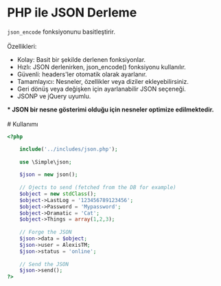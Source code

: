 # PHP ile JSON Derleme 
<code>json_encode</code> fonksiyonunu basitleştirir.
<br>
<br>
Özellikleri:
<br>
<ul>
  <li>Kolay: Basit bir şekilde derlenen fonksiyonlar.</li>
  <li>Hızlı: JSON derlenirken, json_encode() fonksiyonu kullanılır.</li>
  <li>Güvenli: headers'ler otomatik olarak ayarlanır.</li>
  <li>Tamamlayıcı: Nesneler, özellikler veya diziler ekleyebilirsiniz.</li>
  <li>Geri dönüş veya değişken için ayarlanabilir JSON seçeneği.</li>
  <li>JSONP ve jQuery uyumlu.</li>
</ul>
<b>* JSON bir nesne gösterimi olduğu için nesneler optimize edilmektedir.</b>
<br>
<br>
# Kullanımı

```php
<?php

    include('../includes/json.php');
  
    use \Simple\json;
    
    $json = new json();
  
    // Ojects to send (fetched from the DB for example)
    $object = new stdClass();
    $object->LastLog = '123456789123456';
    $object->Password = 'Mypassword';
    $object->Dramatic = 'Cat';
    $object->Things = array(1,2,3);
    
    // Forge the JSON
    $json->data = $object;
    $json->user = AlexisTM;
    $json->status = 'online';
    
    // Send the JSON
    $json->send();
?>
```

